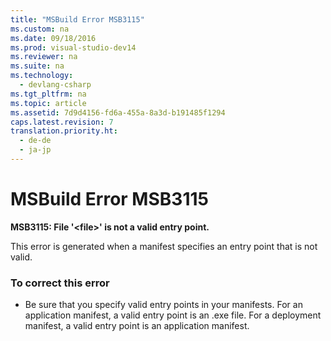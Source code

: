 ```yaml
---
title: "MSBuild Error MSB3115"
ms.custom: na
ms.date: 09/18/2016
ms.prod: visual-studio-dev14
ms.reviewer: na
ms.suite: na
ms.technology: 
  - devlang-csharp
ms.tgt_pltfrm: na
ms.topic: article
ms.assetid: 7d9d4156-fd6a-455a-8a3d-b191485f1294
caps.latest.revision: 7
translation.priority.ht: 
  - de-de
  - ja-jp
---
```

# MSBuild Error MSB3115
**MSB3115: File '<file\>' is not a valid entry point.**  
  
 This error is generated when a manifest specifies an entry point that is not valid.  
  
### To correct this error  
  
-   Be sure that you specify valid entry points in your manifests. For an application manifest, a valid entry point is an .exe file. For a deployment manifest, a valid entry point is an application manifest.